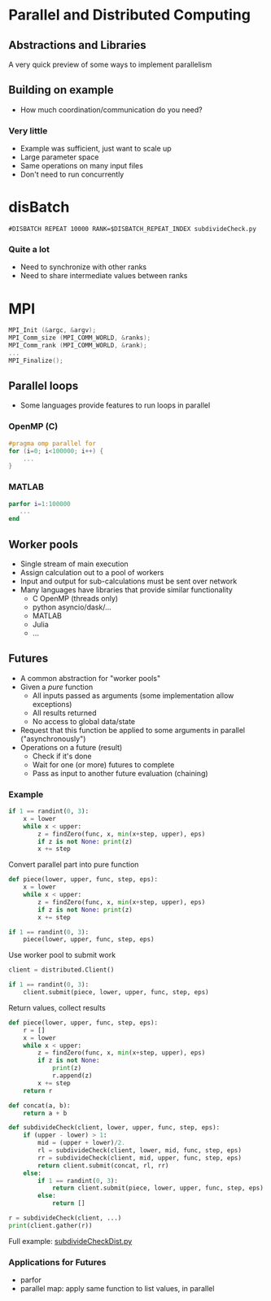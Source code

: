 # Parallel and Distributed Computing

## Abstractions and Libraries

A very quick preview of some ways to implement parallelism



## Building on example

* How much coordination/communication do you need?

### Very little

* Example was sufficient, just want to scale up
* Large parameter space
* Same operations on many input files
* Don't need to run concurrently

# disBatch

```
#DISBATCH REPEAT 10000 RANK=$DISBATCH_REPEAT_INDEX subdivideCheck.py
```


### Quite a lot

* Need to synchronize with other ranks
* Need to share intermediate values between ranks

# MPI

```C
MPI_Init (&argc, &argv);
MPI_Comm_size (MPI_COMM_WORLD, &ranks);
MPI_Comm_rank (MPI_COMM_WORLD, &rank);
...
MPI_Finalize();
```


## Parallel loops

* Some languages provide features to run loops in parallel

### OpenMP (C)

```C
#pragma omp parallel for
for (i=0; i<100000; i++) {
    ...
}
```

### MATLAB

```matlab
parfor i=1:100000
   ...
end
```



## Worker pools

* Single stream of main execution
* Assign calculation out to a pool of workers
* Input and output for sub-calculations must be sent over network
* Many languages have libraries that provide similar functionality
   * C OpenMP (threads only)
   * python asyncio/dask/...
   * MATLAB
   * Julia
   * ...


## Futures

* A common abstraction for "worker pools"
* Given a *pure* function
   * All inputs passed as arguments (some implementation allow exceptions)
   * All results returned
   * No access to global data/state
* Request that this function be applied to some arguments in parallel ("asynchronously")
* Operations on a future (result)
   * Check if it's done
   * Wait for one (or more) futures to complete
   * Pass as input to another future evaluation (chaining)


### Example

```python
if 1 == randint(0, 3):
    x = lower
    while x < upper:
        z = findZero(func, x, min(x+step, upper), eps)
        if z is not None: print(z)
        x += step
```

Convert parallel part into pure function

```python
def piece(lower, upper, func, step, eps):
    x = lower
    while x < upper:
        z = findZero(func, x, min(x+step, upper), eps)
        if z is not None: print(z)
        x += step

if 1 == randint(0, 3):
    piece(lower, upper, func, step, eps)
```

Use worker pool to submit work

```python
client = distributed.Client()

if 1 == randint(0, 3):
    client.submit(piece, lower, upper, func, step, eps)
```


Return values, collect results

```python
def piece(lower, upper, func, step, eps):
    r = []
    x = lower
    while x < upper:
        z = findZero(func, x, min(x+step, upper), eps)
        if z is not None:
            print(z)
            r.append(z)
        x += step
    return r

def concat(a, b):
    return a + b
```

```python
def subdivideCheck(client, lower, upper, func, step, eps):
    if (upper - lower) > 1:
        mid = (upper + lower)/2.
        rl = subdivideCheck(client, lower, mid, func, step, eps)
        rr = subdivideCheck(client, mid, upper, func, step, eps)
        return client.submit(concat, rl, rr)
    else:
        if 1 == randint(0, 3):
            return client.submit(piece, lower, upper, func, step, eps)
        else:
            return []

r = subdivideCheck(client, ...)
print(client.gather(r))
```

Full example: [subdivideCheckDist.py](subdivideCheckDist.py)


### Applications for Futures

* parfor
* parallel map: apply same function to list values, in parallel
